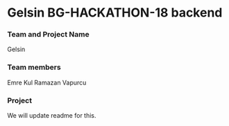 # Gelsin BG-HACKATHON-18 backend
### Team and Project Name

Gelsin

### Team members

Emre Kul
Ramazan Vapurcu

### Project 

We will update readme for this.